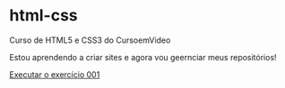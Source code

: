 # html-css
 Curso de HTML5 e CSS3 do CursoemVideo

<style>
    color: white;
    background-color: black
    ;
</style>

Estou aprendendo a criar sites e agora vou geernciar meus repositórios!

<a href="file:///D:/estudos/html-css/exerc%C3%ADcios/ex001/index.html">Executar o exercício 001</a>